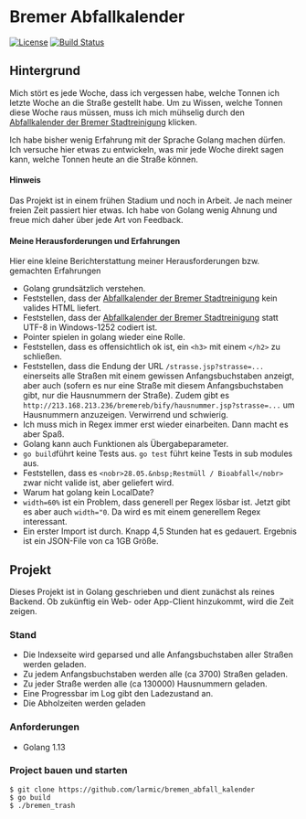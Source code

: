 # Bremer Abfallkalender

[![License](https://img.shields.io/badge/License-Apache%202.0-blue.svg)](https://opensource.org/licenses/Apache-2.0)
[![Build Status](https://travis-ci.org/larmic/bremen_abfall_kalender.svg?branch=master)](https://travis-ci.org/larmic/bremen_abfall_kalender)

## Hintergrund

Mich stört es jede Woche, dass ich vergessen habe, welche Tonnen ich letzte Woche an die Straße gestellt habe. Um zu Wissen,
welche Tonnen diese Woche raus müssen, muss ich mich mühselig durch den [Abfallkalender der Bremer Stadtreinigung](http://213.168.213.236/bremereb/bify/index.jsp) 
klicken.

Ich habe bisher wenig Erfahrung mit der Sprache Golang machen dürfen. Ich versuche hier etwas zu entwickeln, was mir jede 
Woche direkt sagen kann, welche Tonnen heute an die Straße können.

#### Hinweis

Das Projekt ist in einem frühen Stadium und noch in Arbeit. Je nach meiner freien Zeit passiert hier etwas. Ich habe 
von Golang wenig Ahnung und freue mich daher über jede Art von Feedback. 

#### Meine Herausforderungen und Erfahrungen

Hier eine kleine Berichterstattung meiner Herausforderungen bzw. gemachten Erfahrungen

* Golang grundsätzlich verstehen.
* Feststellen, dass der [Abfallkalender der Bremer Stadtreinigung](http://213.168.213.236/bremereb/bify/index.jsp) kein valides HTML liefert.
* Feststellen, dass der [Abfallkalender der Bremer Stadtreinigung](http://213.168.213.236/bremereb/bify/index.jsp) statt UTF-8 in Windows-1252 codiert ist.
* Pointer spielen in golang wieder eine Rolle.
* Feststellen, dass es offensichtlich ok ist, ein `<h3>` mit einem `</h2>` zu schließen.
* Feststellen, dass die Endung der URL `/strasse.jsp?strasse=...` einerseits alle Straßen mit einem gewissen Anfangsbuchstaben anzeigt, aber auch (sofern es nur eine
Straße mit diesem Anfangsbuchstaben gibt, nur die Hausnummern der Straße). Zudem gibt es `http://213.168.213.236/bremereb/bify/hausnummer.jsp?strasse=...` 
um Hausnummern anzuzeigen. Verwirrend und schwierig. 
* Ich muss mich in Regex immer erst wieder einarbeiten. Dann macht es aber Spaß.
* Golang kann auch Funktionen als Übergabeparameter.
* `go build`führt keine Tests aus. `go test` führt keine Tests in sub modules aus.
* Feststellen, dass es `<nobr>28.05.&nbsp;Restmüll / Bioabfall</nobr>` zwar nicht valide ist, aber geliefert wird.
* Warum hat golang kein LocalDate?
* `width=60%` ist ein Problem, dass generell per Regex lösbar ist. Jetzt gibt es aber auch `width="0`. Da wird es mit einem generellem Regex interessant.
* Ein erster Import ist durch. Knapp 4,5 Stunden hat es gedauert. Ergebnis ist ein JSON-File von ca 1GB Größe.

## Projekt

Dieses Projekt ist in Golang geschrieben und dient zunächst als reines
Backend. Ob zukünftig ein Web- oder App-Client hinzukommt, wird die Zeit zeigen.

### Stand

* Die Indexseite wird geparsed und alle Anfangsbuchstaben aller Straßen werden geladen.
* Zu jedem Anfangsbuchstaben werden alle (ca 3700) Straßen geladen.
* Zu jeder Straße werden alle (ca 130000) Hausnummern geladen.
* Eine Progressbar im Log gibt den Ladezustand an. 
* Die Abholzeiten werden geladen

### Anforderungen

* Golang 1.13

### Project bauen und starten

```ssh
$ git clone https://github.com/larmic/bremen_abfall_kalender
$ go build
$ ./bremen_trash
```
